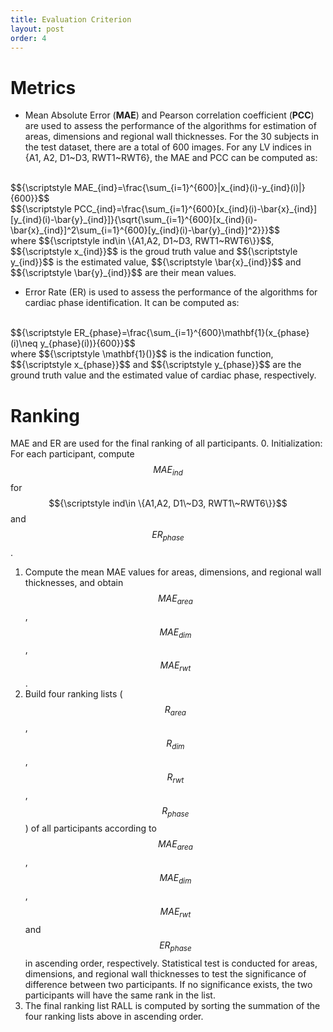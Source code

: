 ```yaml
---
title: Evaluation Criterion
layout: post
order: 4
---
```


# Metrics
* Mean Absolute Error (**MAE**) and Pearson correlation coefficient (**PCC**) are used to assess the performance of the algorithms for estimation of areas, dimensions and regional wall thicknesses. For the 30 subjects in the test dataset, there are a total of 600 images. For any LV indices in {A1, A2, D1~D3, RWT1~RWT6}, the MAE and PCC can be computed as:
<br/>
$${\scriptstyle MAE_{ind}=\frac{\sum_{i=1}^{600}|x_{ind}(i)-y_{ind}(i)|}{600}}$$
<br/>
$${\scriptstyle PCC_{ind}=\frac{\sum_{i=1}^{600}[x_{ind}(i)-\bar{x}_{ind}][y_{ind}(i)-\bar{y}_{ind}]}{\sqrt{\sum_{i=1}^{600}[x_{ind}(i)-\bar{x}_{ind}]^2\sum_{i=1}^{600}[y_{ind}(i)-\bar{y}_{ind}]^2}}}$$
<br/>where $${\scriptstyle ind\in \{A1,A2, D1~D3, RWT1~RWT6\}}$$, $${\scriptstyle x_{ind}}$$ is the groud truth value and $${\scriptstyle y_{ind}}$$ is the estimated value, $${\scriptstyle \bar{x}_{ind}}$$ and $${\scriptstyle \bar{y}_{ind}}$$ are their mean values.

* Error Rate (ER) is used to assess the performance of the algorithms for cardiac phase identification. It can be computed as:
<br/>
$${\scriptstyle ER_{phase}=\frac{\sum_{i=1}^{600}\mathbf{1}(x_{phase}(i)\neq y_{phase}(i))}{600}}$$
<br/>
where $${\scriptstyle \mathbf{1}()}$$ is the indication function, $${\scriptstyle x_{phase}}$$ and $${\scriptstyle y_{phase}}$$ are the ground truth value and the estimated value of cardiac phase, respectively.

# Ranking
MAE and ER are used for the final ranking of all participants.
0. Initialization: <br/> For each participant, compute $${\scriptstyle MAE_{ind}}$$ for $${\scriptstyle ind\in \{A1,A2, D1\~D3, RWT1\~RWT6\}}$$ and $${\scriptstyle ER_{phase}}$$.
1. Compute the mean MAE values for areas, dimensions, and regional wall thicknesses, and obtain $${\scriptstyle MAE_{area}}$$, $${\scriptstyle MAE_{dim}}$$, $${\scriptstyle MAE_{rwt}}$$.
2. Build four ranking lists ($${\scriptstyle R_{area}}$$, $${\scriptstyle R_{dim}}$$, $${\scriptstyle R_{rwt}}$$, $${\scriptstyle R_{phase}}$$) of all participants according to $${\scriptstyle MAE_{area}}$$, $${\scriptstyle MAE_{dim}}$$, $${\scriptstyle MAE_{rwt}}$$ and $${\scriptstyle ER_{phase}}$$ in ascending order, respectively. Statistical test is conducted for areas, dimensions, and regional wall thicknesses to test the significance of difference between two participants. If no significance exists, the two participants will have the same rank in the list.
3. The final ranking list RALL is computed by sorting the summation of the four ranking lists above in ascending order.